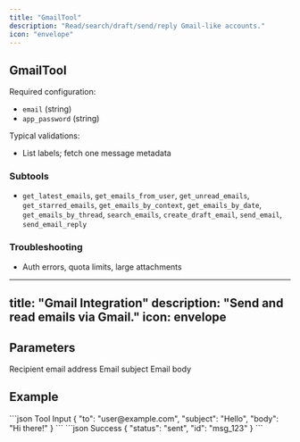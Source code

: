 ```yaml
---
title: "GmailTool"
description: "Read/search/draft/send/reply Gmail-like accounts."
icon: "envelope"
---
```


## GmailTool

Required configuration:
- `email` (string)
- `app_password` (string)

Typical validations:
- List labels; fetch one message metadata

### Subtools
- `get_latest_emails`, `get_emails_from_user`, `get_unread_emails`, `get_starred_emails`,
  `get_emails_by_context`, `get_emails_by_date`, `get_emails_by_thread`,
  `search_emails`, `create_draft_email`, `send_email`, `send_email_reply`

### Troubleshooting
- Auth errors, quota limits, large attachments
---
title: "Gmail Integration"
description: "Send and read emails via Gmail."
icon: envelope
---

## Parameters

<ParamField body="to" type="string" required>Recipient email address</ParamField>
<ParamField body="subject" type="string" required>Email subject</ParamField>
<ParamField body="body" type="string" required>Email body</ParamField>

## Example

<RequestExample>
```json Tool Input
{
  "to": "user@example.com",
  "subject": "Hello",
  "body": "Hi there!"
}
```
</RequestExample>

<ResponseExample>
```json Success
{ "status": "sent", "id": "msg_123" }
```
</ResponseExample>
